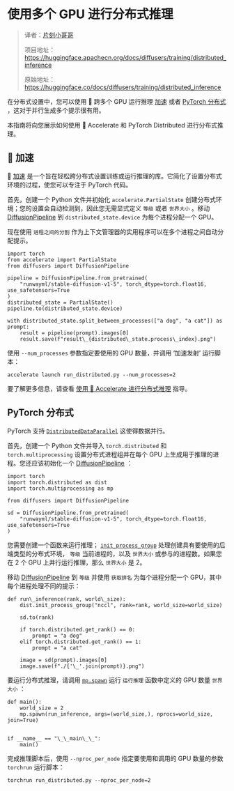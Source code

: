 # 使用多个 GPU 进行分布式推理

> 译者：[片刻小哥哥](https://github.com/jiangzhonglian)
>
> 项目地址：<https://huggingface.apachecn.org/docs/diffusers/training/distributed_inference>
>
> 原始地址：<https://huggingface.co/docs/diffusers/training/distributed_inference>


在分布式设置中，您可以使用 🤗 跨多个 GPU 运行推理
 [加速](https://huggingface.co/docs/accelerate/index)
 或者
 [PyTorch 分布式](https://pytorch.org/tutorials/beginner/dist_overview.html)
 ，这对于并行生成多个提示很有用。


本指南将向您展示如何使用 🤗 Accelerate 和 PyTorch Distributed 进行分布式推理。


## 🤗 加速



🤗
 [加速](https://huggingface.co/docs/accelerate/index)
 是一个旨在轻松跨分布式设置训练或运行推理的库。它简化了设置分布式环境的过程，使您可以专注于 PyTorch 代码。


首先，创建一个 Python 文件并初始化
 `accelerate.PartialState`
 创建分布式环境；您的设置会自动检测到，因此您无需显式定义
 `等级`
 或者
 `世界大小`
 。移动
 [DiffusionPipeline](/docs/diffusers/v0.23.0/en/api/pipelines/overview#diffusers.DiffusionPipeline)
 到
 `distributed_state.device`
 为每个进程分配一个 GPU。


现在使用
 `进程之间的分割`
 作为上下文管理器的实用程序可以在多个进程之间自动分配提示。



```
import torch
from accelerate import PartialState
from diffusers import DiffusionPipeline

pipeline = DiffusionPipeline.from_pretrained(
    "runwayml/stable-diffusion-v1-5", torch_dtype=torch.float16, use_safetensors=True
)
distributed_state = PartialState()
pipeline.to(distributed_state.device)

with distributed_state.split_between_processes(["a dog", "a cat"]) as prompt:
    result = pipeline(prompt).images[0]
    result.save(f"result\_{distributed\_state.process\_index}.png")
```


使用
 `--num_processes`
 参数指定要使用的 GPU 数量，并调用
 ‘加速发射’
 运行脚本：



```
accelerate launch run_distributed.py --num_processes=2
```


要了解更多信息，请查看
 [使用 🤗 Accelerate 进行分布式推理](https://huggingface.co/docs/accelerate/en/usage_guides/distributed_inference#distributed-inference-with-accelerate)
 指导。


## PyTorch 分布式



PyTorch 支持
 [`DistributedDataParallel`](https://pytorch.org/docs/stable/generated/torch.nn.parallel.DistributedDataParallel.html)
 这使得数据并行。


首先，创建一个 Python 文件并导入
 `torch.distributed`
 和
 `torch.multiprocessing`
 设置分布式进程组并在每个 GPU 上生成用于推理的进程。您还应该初始化一个
 [DiffusionPipeline](/docs/diffusers/v0.23.0/en/api/pipelines/overview#diffusers.DiffusionPipeline)
 ：



```
import torch
import torch.distributed as dist
import torch.multiprocessing as mp

from diffusers import DiffusionPipeline

sd = DiffusionPipeline.from_pretrained(
    "runwayml/stable-diffusion-v1-5", torch_dtype=torch.float16, use_safetensors=True
)
```


您需要创建一个函数来运行推理；
 [`init_process_group`](https://pytorch.org/docs/stable/distributed.html?highlight=init_process_group#torch.distributed.init_process_group)
 处理创建具有要使用的后端类型的分布式环境，
 `等级`
 当前进程的，以及
 `世界大小`
 或参与的进程数。如果您在 2 个 GPU 上并行运行推理，那么
 `世界大小`
 是 2。


移动
 [DiffusionPipeline](/docs/diffusers/v0.23.0/en/api/pipelines/overview#diffusers.DiffusionPipeline)
 到
 `等级`
 并使用
 `获取排名`
 为每个进程分配一个 GPU，其中每个进程处理不同的提示：



```
def run\_inference(rank, world\_size):
    dist.init_process_group("nccl", rank=rank, world_size=world_size)

    sd.to(rank)

    if torch.distributed.get_rank() == 0:
        prompt = "a dog"
    elif torch.distributed.get_rank() == 1:
        prompt = "a cat"

    image = sd(prompt).images[0]
    image.save(f"./{'\_'.join(prompt)}.png")
```


要运行分布式推理，请调用
 [`mp.spawn`](https://pytorch.org/docs/stable/multiprocessing.html#torch.multiprocessing.spawn)
 运行
 `运行推理`
 函数中定义的 GPU 数量
 `世界大小`
 ：



```
def main():
    world_size = 2
    mp.spawn(run_inference, args=(world_size,), nprocs=world_size, join=True)


if __name__ == "\_\_main\_\_":
    main()
```


完成推理脚本后，使用
 `--nproc_per_node`
 指定要使用和调用的 GPU 数量的参数
 `torchrun`
 运行脚本：



```
torchrun run_distributed.py --nproc_per_node=2
```